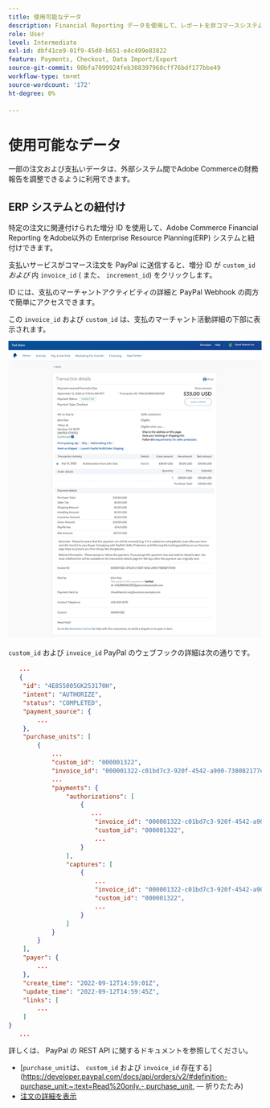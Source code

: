 ```yaml
---
title: 使用可能なデータ
description: Financial Reporting データを使用して、レポートを非コマースシステムと紐付けします。
role: User
level: Intermediate
exl-id: dbf41ce9-01f9-45d0-b651-e4c499e83822
feature: Payments, Checkout, Data Import/Export
source-git-commit: 90bfa7099924feb308397960cff76bdf177bbe49
workflow-type: tm+mt
source-wordcount: '172'
ht-degree: 0%

---
```


# 使用可能なデータ

一部の注文および支払いデータは、外部システム間でAdobe Commerceの財務報告を調整できるように利用できます。

## ERP システムとの紐付け

特定の注文に関連付けられた増分 ID を使用して、Adobe Commerce Financial Reporting をAdobe以外の Enterprise Resource Planning(ERP) システムと紐付けできます。

支払いサービスがコマース注文を PayPal に送信すると、増分 ID が `custom_id` _および_ 内 `invoice_id` ( また、 `increment_id`) をクリックします。

ID には、支払のマーチャントアクティビティの詳細と PayPal Webhook の両方で簡単にアクセスできます。

この `invoice_id` および `custom_id` は、支払のマーチャント活動詳細の下部に表示されます。

![`custom_id` マーチャント活動詳細](assets/merchant-activity-ids.png)

`custom_id` および `invoice_id` PayPal のウェブフックの詳細は次の通りです。

```json
   ...
   {
    "id": "4E855005GK253170H",
    "intent": "AUTHORIZE",
    "status": "COMPLETED",
    "payment_source": {
        ...
    },
    "purchase_units": [
        {
            ...
            "custom_id": "000001322",
            "invoice_id": "000001322-c01bd7c3-920f-4542-a900-738082177e92",
            ...
            "payments": {
                "authorizations": [
                    {
                       ...
                        "invoice_id": "000001322-c01bd7c3-920f-4542-a900-738082177e92",
                        "custom_id": "000001322",
                        ...
                    }
                ],
                "captures": [
                    {
                        ...
                        "invoice_id": "000001322-c01bd7c3-920f-4542-a900-738082177e92",
                        "custom_id": "000001322",
                        ...
                    }
                ]
            }
        }
    ],
    "payer": {
        ...
    },
    "create_time": "2022-09-12T14:59:01Z",
    "update_time": "2022-09-12T14:59:45Z",
    "links": [
        ...
    ]
}
   ...
```

詳しくは、 PayPal の REST API に関するドキュメントを参照してください。

* [`purchase_unit`は、 `custom_id` および `invoice_id` 存在する](https://developer.paypal.com/docs/api/orders/v2/#definition-purchase_unit:~:text=Read%20only.-,purchase_unit, — 折りたたみ)
* [注文の詳細を表示](https://developer.paypal.com/docs/api/orders/v2/#orders_get)
